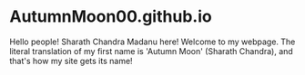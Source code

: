 # AutumnMoon00.github.io
Hello people! Sharath Chandra Madanu here! Welcome to my webpage. The literal translation of my first name is 'Autumn Moon' (Sharath Chandra), and that's how my site gets its name!
